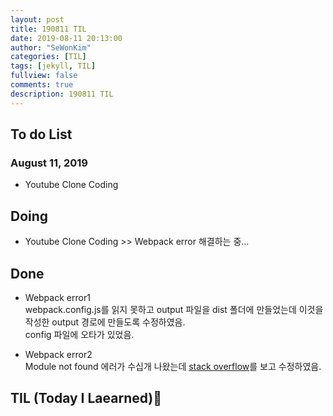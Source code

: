 ```yaml
---
layout: post
title: 190811 TIL
date: 2019-08-11 20:13:00
author: "SeWonKim"
categories: [TIL]
tags: [jekyll, TIL]
fullview: false
comments: true
description: 190811 TIL
---
```


## To do List

### August 11, 2019

- Youtube Clone Coding

## Doing

- Youtube Clone Coding >> Webpack error 해결하는 중...

## Done

- Webpack error1  
  webpack.config.js를 읽지 못하고 output 파일을 dist 폴더에 만들었는데 이것을 작성한 output 경로에 만들도록 수정하였음.  
  config 파일에 오타가 있었음.

- Webpack error2  
  Module not found 에러가 수십개 나왔는데 [stack overflow](https://github.com/webpack-contrib/css-loader/issues/447)를 보고 수정하였음.

## TIL (Today I Laearned)🤔
